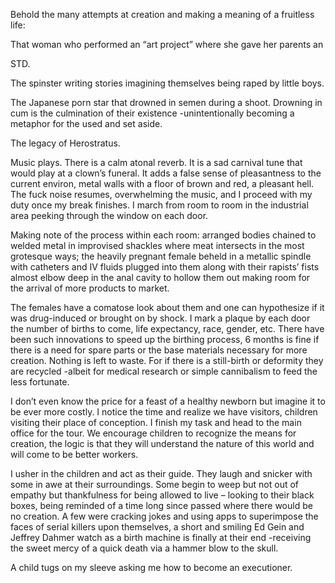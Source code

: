   

Behold the many attempts at creation and making a meaning of a fruitless life:

That woman who performed an “art project” where she gave her parents an

STD.

The spinster writing stories imagining themselves being raped by little boys.

The Japanese porn star that drowned in semen during a shoot. Drowning in cum is the culmination of their existence -unintentionally becoming a metaphor for the used and set aside.

The legacy of Herostratus.

Music plays. There is a calm atonal reverb. It is a sad carnival tune that would play at a clown’s funeral. It adds a false sense of pleasantness to the current environ, metal walls with a floor of brown and red, a pleasant hell. The fuck noise resumes, overwhelming the music, and I proceed with my duty once my break finishes. I march from room to room in the industrial area peeking through the window on each door.

Making note of the process within each room: arranged bodies chained to welded metal in improvised shackles where meat intersects in the most grotesque ways; the heavily pregnant female beheld in a metallic spindle with catheters and IV fluids plugged into them along with their rapists’ fists almost elbow deep in the anal cavity to hollow them out making room for the arrival of more products to market.

The females have a comatose look about them and one can hypothesize if it was drug-induced or brought on by shock. I mark a plaque by each door the number of births to come, life expectancy, race, gender, etc. There have been such innovations to speed up the birthing process, 6 months is fine if there is a need for spare parts or the base materials necessary for more creation. Nothing is left to waste. For if there is a still-birth or deformity they are recycled -albeit for medical research or simple cannibalism to feed the less fortunate.

I don’t even know the price for a feast of a healthy newborn but imagine it to be ever more costly. I notice the time and realize we have visitors, children visiting their place of conception. I finish my task and head to the main office for the tour. We encourage children to recognize the means for creation, the logic is that they will understand the nature of this world and will come to be better workers.

I usher in the children and act as their guide. They laugh and snicker with some in awe at their surroundings. Some begin to weep but not out of empathy but thankfulness for being allowed to live – looking to their black boxes, being reminded of a time long since passed where there would be no creation. A few were cracking jokes and using apps to superimpose the faces of serial killers upon themselves, a short and smiling Ed Gein and Jeffrey Dahmer watch as a birth machine is finally at their end -receiving the sweet mercy of a quick death via a hammer blow to the skull.

A child tugs on my sleeve asking me how to become an executioner.